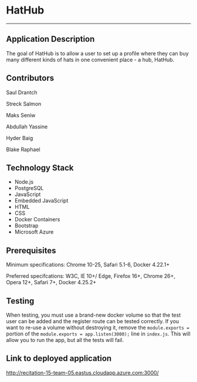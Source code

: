 # HatHub

---

## Application Description
The goal of HatHub is to allow a user to set up a profile where they can buy many different kinds of hats in one convenient place - a hub, HatHub.

## Contributors
Saul Drantch

Streck Salmon

Maks Seniw

Abdullah Yassine

Hyder Baig

Blake Raphael


## Technology Stack
- Node.js
- PostgreSQL
- JavaScript
- Embedded JavaScript
- HTML
- CSS
- Docker Containers
- Bootstrap
- Microsoft Azure

## Prerequisites
Minimum specifications: Chrome 10-25, Safari 5.1-6, Docker 4.22.1+

Preferred specifcations: W3C, IE 10+/ Edge, Firefox 16+, Chrome 26+, Opera 12+, Safari 7+, Docker 4.25.2+

## Testing
When testing, you must use a brand-new docker volume so that the test user can be added and the register route can be tested correctly. If you want to re-use a volume without destroying it, remove the `module.exports =` portion of the `module.exports = app.listen(3000);` line in `index.js`. This will allow you to run the app, but all the tests will fail.

## Link to deployed application
http://recitation-15-team-05.eastus.cloudapp.azure.com:3000/